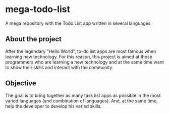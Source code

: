 # mega-todo-list
A mega repository with the Todo List app written in several languages

## About the project
After the legendary "Hello World", to-do list apps are most famous when learning new technology. For this reason, this project is aimed at those programmers who are learning a new technology and at the same time want to show their skills and interact with the community.

## Objective
The goal is to bring together as many task list apps as possible in the most varied languages ​​(and combination of languages). And, at the same time, help the developer to develop his varied skills.
